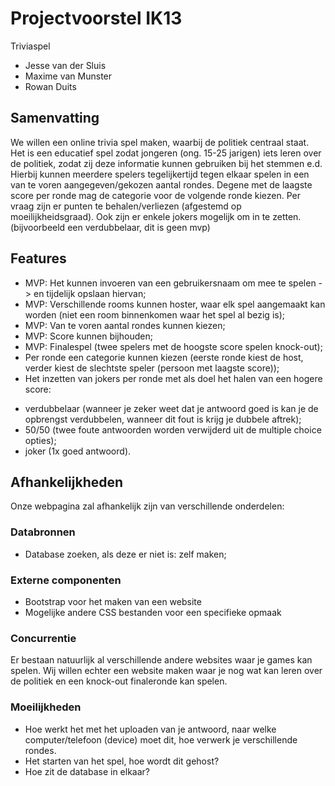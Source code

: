 # Projectvoorstel IK13
Triviaspel
- Jesse van der Sluis
- Maxime van Munster
- Rowan Duits
## Samenvatting
We willen een online trivia spel maken, waarbij de politiek centraal staat. Het is een educatief spel zodat jongeren (ong. 15-25 jarigen) iets leren over de politiek, zodat zij deze informatie kunnen gebruiken bij het stemmen e.d. Hierbij kunnen meerdere spelers tegelijkertijd tegen elkaar spelen in een van te voren aangegeven/gekozen aantal rondes. Degene met de laagste score per ronde mag de categorie voor de volgende ronde kiezen. Per vraag zijn er punten te behalen/verliezen (afgestemd op moeilijkheidsgraad). Ook zijn er enkele jokers mogelijk om in te zetten. (bijvoorbeeld een verdubbelaar, dit is geen mvp)
## Features
-  MVP: Het kunnen invoeren van een gebruikersnaam om mee te spelen -> en tijdelijk opslaan hiervan;
-  MVP: Verschillende rooms kunnen hoster, waar elk spel aangemaakt kan worden (niet een room binnenkomen waar het spel al bezig is);
-  MVP: Van te voren aantal rondes kunnen kiezen;
-  MVP: Score kunnen bijhouden;
-  MVP: Finalespel (twee spelers met de hoogste score spelen knock-out);
-  Per ronde een categorie kunnen kiezen (eerste ronde kiest de host, verder kiest de slechtste speler (persoon met laagste score));
-  Het inzetten van jokers per ronde met als doel het halen van een hogere score:
* verdubbelaar (wanneer je zeker weet dat je antwoord goed is kan je de opbrengst verdubbelen, wanneer dit fout is krijg je dubbele aftrek);
* 50/50 (twee foute antwoorden worden verwijderd uit de multiple choice opties);
* joker (1x goed antwoord).

## Afhankelijkheden
Onze webpagina zal afhankelijk zijn van verschillende onderdelen:
### Databronnen
-  Database zoeken, als deze er niet is: zelf maken;
### Externe componenten
-  Bootstrap voor het maken van een website
-  Mogelijke andere CSS bestanden voor een specifieke opmaak
### Concurrentie
Er bestaan natuurlijk al verschillende andere websites waar je games kan spelen. Wij willen echter een website maken waar je nog wat kan leren over de politiek en een knock-out finaleronde kan spelen.
### Moeilijkheden
- Hoe werkt het met het uploaden van je antwoord, naar welke computer/telefoon (device) moet dit, hoe verwerk je verschillende rondes.
- Het starten van het spel, hoe wordt dit gehost?
- Hoe zit de database in elkaar?
